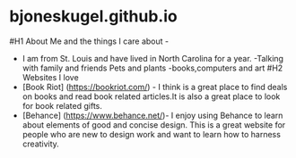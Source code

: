 # bjoneskugel.github.io
#H1 About Me and the things I care about -
- I am from St. Louis and have lived in North Carolina for a year.
-Talking with family and friends
Pets and plants
-books,computers and art
#H2 Websites I love 
- [Book Riot] (https://bookriot.com/) - I think is a great place to find deals on books and read book related articles.It is also a great place to look for book related gifts.
- [Behance] (https://www.behance.net/)- I enjoy using Behance to learn about elements of good and concise design. This is a great website for people who are new to design work and want to learn how to harness creativity.

